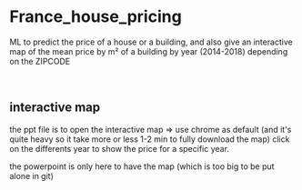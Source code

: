 # France_house_pricing
ML to predict the price of a house or a building, and also give an interactive map of the mean price by m² of a building by year (2014-2018) depending on the ZIPCODE

</br>

## interactive map
the ppt file is to open the interactive map => use chrome as default (and it's quite heavy so it take more or less 1-2 min to fully download the map)
click on the differents year to show the price for a specific year.

the powerpoint is only here to have the map (which is too big to be put alone in git)

